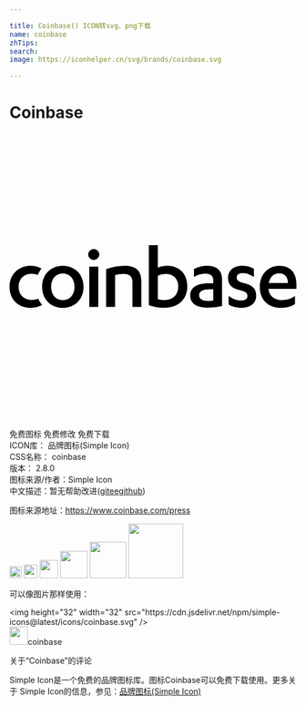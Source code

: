 ```yaml
---

title: Coinbase() ICON转svg、png下载
name: coinbase
zhTips: 
search: 
image: https://iconhelper.cn/svg/brands/coinbase.svg

---
```


# Coinbase  <small style="font-size: 60%;font-weight: 100"></small>

<div id="svg" class="svg-wrap">
<svg role="img" viewBox="0 0 24 24" xmlns="http://www.w3.org/2000/svg"><title>Coinbase icon</title><path d="M2.391 13.861c.089.195.204.37.341.524a1.975 1.975 0 0 1-.963.235C.744 14.62 0 13.944 0 12.866c0-1.086.782-1.762 1.769-1.762.351 0 .628.076.908.225-.131.16-.238.342-.32.541a1.388 1.388 0 0 0-.52-.098c-.607 0-1.078.388-1.078 1.094 0 .668.456 1.094 1.109 1.094.187 0 .36-.034.523-.099zm2.062-2.757c1.01 0 1.739.714 1.739 1.762 0 1.04-.729 1.754-1.739 1.754-1.002 0-1.731-.714-1.731-1.754 0-1.048.729-1.762 1.731-1.762zm0 .645c-.562 0-.972.433-.972 1.117 0 .676.41 1.109.972 1.109.577 0 .98-.433.98-1.109 0-.684-.403-1.117-.98-1.117zm2.217 2.795V11.18h.751v3.364H6.67zm-.099-4.397a.472.472 0 0 1 .942 0 .48.48 0 0 1-.471.478.48.48 0 0 1-.471-.478zm1.506 1.246a4.49 4.49 0 0 1 1.541-.289c.858 0 1.405.326 1.405 1.276v2.164h-.744v-2.096c0-.486-.304-.661-.721-.661a2.59 2.59 0 0 0-.729.099v2.658h-.752v-3.151zm3.575-2.013h.752v1.891c.159-.084.471-.167.766-.167.972 0 1.701.623 1.701 1.701 0 1.086-.721 1.815-1.966 1.815-.486 0-.911-.098-1.253-.22V9.38zm.752 4.527c.144.045.334.068.524.068.69 0 1.184-.38 1.184-1.155 0-.653-.463-1.04-1.032-1.04a1.41 1.41 0 0 0-.676.159v1.968zm4.638-1.618c0-.365-.273-.532-.645-.532a1.9 1.9 0 0 0-.972.273v-.653a2.241 2.241 0 0 1 1.093-.273c.737 0 1.26.304 1.26 1.147v2.225a5.026 5.026 0 0 1-1.153.137c-.873 0-1.511-.266-1.511-1.026 0-.683.584-1.017 1.556-1.017h.372v-.281zm0 .782h-.319c-.524 0-.865.152-.865.494 0 .349.319.486.774.486.114 0 .274-.016.41-.038v-.942zm1.283.562c.311.235.683.38 1.025.38.334 0 .554-.114.554-.38 0-.274-.197-.372-.63-.486-.698-.16-.995-.441-.995-1.025 0-.684.517-1.018 1.2-1.018.38 0 .683.083.964.258v.691c-.296-.212-.584-.342-.941-.342-.327 0-.501.16-.501.38s.144.334.531.441c.767.167 1.101.455 1.101 1.063 0 .706-.539 1.025-1.268 1.025-.395 0-.789-.106-1.04-.273v-.714zm3.337-.6v.015c.045.6.562.927 1.085.927.463 0 .798-.107 1.131-.327v.661c-.303.213-.751.311-1.184.311-1.047 0-1.761-.668-1.761-1.731 0-1.071.698-1.785 1.625-1.785.979 0 1.442.63 1.442 1.549v.38h-2.338zm1.632-.486c-.015-.524-.273-.813-.759-.813-.433 0-.752.304-.85.813h1.609z"/></svg>
</div>
<detail full-name='coinbase'></detail>

<div class="detail-page">
<p>
<span><span class="badge-success badge">免费图标</span> <span class="badge-success badge">免费修改</span>  <span class="badge-success badge">免费下载</span> </span>
<br/>
<span>
ICON库：
<span class="badge-secondary badge">品牌图标(Simple Icon)</span> 
</span>
<br/>
<span>
CSS名称：
<span class="badge-secondary badge">coinbase</span> 
</span>

<br/>
<span>
版本：
<span class="badge-secondary badge">2.8.0</span> 
</span>
<br/>
<span>图标来源/作者：<span class="badge-light badge">Simple Icon</span></span> 
<br/>
<span class="zh-detail">中文描述：暂无<span class="help-link"><span>帮助改进</span>(<a href="https://gitee.com/liuwave/icon-helper/edit/master/json/brands/coinbase.json" target="_blank" rel="noopener noreferrer">gitee</a><a href="https://github.com/liuwave/icon-helper/edit/master/json/brands/coinbase.json" target="_blank" rel="noopener noreferrer">github</a></span>)</span><br/>
</p>
</div><div class="description description alert alert-light"><p>图标来源地址：<a href="https://www.coinbase.com/press" target="_blank" rel="noopener noreferrer">https://www.coinbase.com/press</a></p></div>
<div class="alert alert-dark">
<img height="21" width="21" src="https://cdn.jsdelivr.net/npm/simple-icons@latest/icons/coinbase.svg" />
<img height="24" width="24" src="https://cdn.jsdelivr.net/npm/simple-icons@latest/icons/coinbase.svg" />
<img height="32" width="32" src="https://cdn.jsdelivr.net/npm/simple-icons@latest/icons/coinbase.svg" />
<img height="48" width="48" src="https://cdn.jsdelivr.net/npm/simple-icons@latest/icons/coinbase.svg" />
<img height="64" width="64" src="https://cdn.jsdelivr.net/npm/simple-icons@latest/icons/coinbase.svg" />
<img height="96" width="96" src="https://cdn.jsdelivr.net/npm/simple-icons@latest/icons/coinbase.svg" />

</div>
<div>
  <p>可以像图片那样使用：    
  </p>
  <div class="alert alert-primary" style="font-size: 14px">
    &lt;img height="32" width="32" src="https://cdn.jsdelivr.net/npm/simple-icons@latest/icons/coinbase.svg" /&gt;
    <copy-btn content='<img height="32" width="32" src="https://cdn.jsdelivr.net/npm/simple-icons@latest/icons/coinbase.svg" />'></copy-btn>
  </div>
  <div class="alert alert-secondary">
    <img height="32" width="32" src="https://cdn.jsdelivr.net/npm/simple-icons@latest/icons/coinbase.svg" />coinbase
    <copy-btn content="coinbase" btn-title="复制图标名称"></copy-btn>
  </div>
</div>

<Vssue title="关于“Coinbase”的评论" >关于“Coinbase”的评论</Vssue>


<div><p>Simple Icon是一个免费的品牌图标库。图标Coinbase可以免费下载使用。更多关于  Simple Icon的信息，参见：<a target="_blank" href="https://iconhelper.cn/brands.html">品牌图标(Simple Icon)</a>
</p></div>
